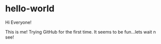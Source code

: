 # hello-world

Hi Everyone!

This is me! Trying GitHub for the first time.
It seems to be fun...lets wait n see!

